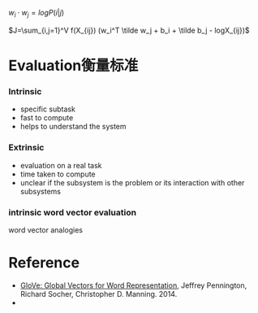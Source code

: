 $w_i \cdot w_j = log P(i|j)$

$J=\sum_{i,j=1}^V f(X_{ij}) (w_i^T \tilde w_j + b_i + \tilde b_j - logX_{ij})$

# Evaluation衡量标准

### Intrinsic

- specific subtask
- fast to compute
- helps to understand the system

### Extrinsic

- evaluation on a real task
- time taken to compute
- unclear if the subsystem is the problem or its interaction with other subsystems 

### intrinsic word vector evaluation 

word vector analogies 



# Reference

- [GloVe: Global Vectors for Word Representation](https://nlp.stanford.edu/pubs/glove.pdf), Jeffrey Pennington, Richard Socher, Christopher D. Manning. 2014. 
- 
